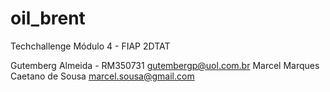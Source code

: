 # oil_brent
Techchallenge Módulo 4 - FIAP 2DTAT

Gutemberg Almeida - RM350731
gutembergp@uol.com.br
Marcel Marques Caetano de Sousa 
marcel.sousa@gmail.com
